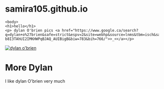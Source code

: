 # samira105.github.io
<!DOCTYPE html>

  <html>
  <head>
  <title>Dylan O'brien</title>
    </head>
	
	<body>
	<h1>hello</h1>
	<p> dylan O'brien pics <a href="https://www.google.ca/search?q=dylan+o%27brien&safe=strict&espv=2&site=webhp&source=lnms&tbm=isch&sa=X&ved=0ahUKEwjE76-b8I3TAhUI2IMKHWPqBJAQ_AUIBigB&biw=783&bih=766/">>_<</a></p>
 

 <a href="https://en.wikipedia.org/wiki/Dylan_O%27Brien/">
  <img src="images/dylanobrien.jpg"alt="dylan o'brien"></a>
  <body>
  <h1>More Dylan</h1>
  <p> I like dylan O'brien very much</p>
 
 
  <html> 
